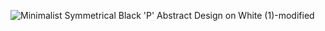 ![Minimalist Symmetrical Black 'P' Abstract Design on White (1)-modified](https://github.com/user-attachments/assets/e792b7f4-8403-4d68-91c0-cad36220d7a7)
